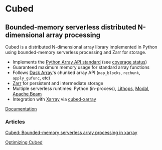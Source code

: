 # Cubed

## Bounded-memory serverless distributed N-dimensional array processing

Cubed is a distributed N-dimensional array library implemented in Python using bounded-memory serverless processing and Zarr for storage.

- Implements the [Python Array API standard](https://data-apis.org/array-api/latest/) (see [coverage status](./api_status.md))
- Guaranteed maximum memory usage for standard array functions
- Follows [Dask Array](https://docs.dask.org/en/stable/array.html)'s chunked array API (`map_blocks`, `rechunk`, `apply_gufunc`, etc)
- [Zarr](https://zarr.readthedocs.io/en/stable/) for persistent and intermediate storage
- Multiple serverless runtimes: Python (in-process), [Lithops](https://lithops-cloud.github.io/), [Modal](https://modal.com/), [Apache Beam](https://beam.apache.org/)
- Integration with [Xarray](https://xarray.dev/) via [cubed-xarray](https://github.com/xarray-contrib/cubed-xarray)

[Documentation](https://cubed-dev.github.io/cubed/)

### Articles

[Cubed: Bounded-memory serverless array processing in xarray](https://xarray.dev/blog/cubed-xarray)

[Optimizing Cubed](https://medium.com/pangeo/optimizing-cubed-7a0b8f65f5b7)
